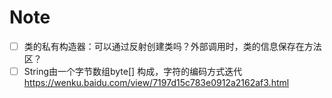 # Note

- [ ] 类的私有构造器：可以通过反射创建类吗？外部调用时，类的信息保存在方法区？
- [ ] String由一个字节数组byte[] 构成，字符的编码方式迭代 https://wenku.baidu.com/view/7197d15c783e0912a2162af3.html
